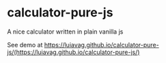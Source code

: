 # calculator-pure-js
A nice calculator written in plain vanilla js

See demo at https://luiavag.github.io/calculator-pure-js/(https://luiavag.github.io/calculator-pure-js/)
